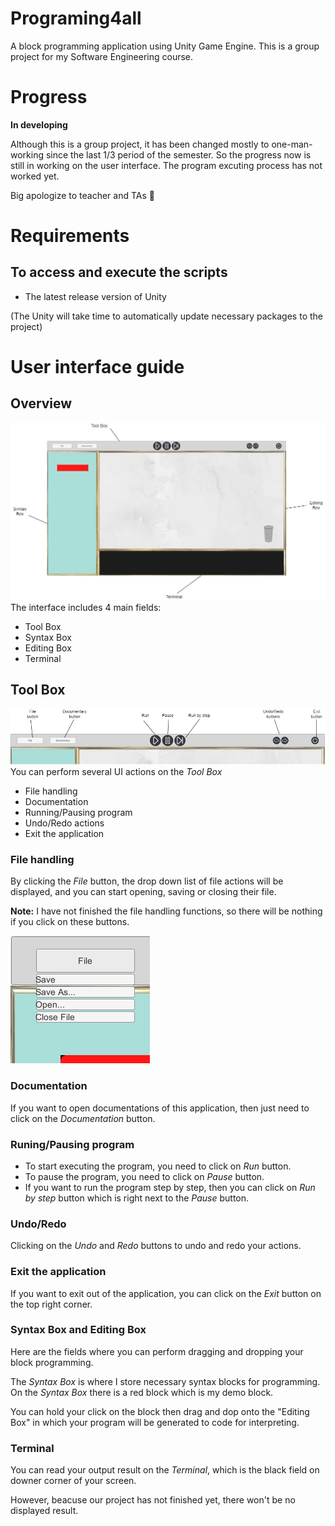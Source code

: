 # Programing4all
A block programming application using Unity Game Engine. This is a group project for my Software Engineering course.

# Progress
**In developing**

Although this is a group project, it has been changed mostly to one-man-working since the last 1/3 period of the semester. 
So the progress now is still in working on the user interface. The program excuting process has not worked yet.

Big apologize to teacher and TAs :bow:

# Requirements
## To access and execute the scripts
- The latest release version of Unity 

(The Unity will take time to automatically update necessary packages to the project)

# User interface guide
## Overview
![](/README_resources/UIScreen.jpg)
The interface includes 4 main fields:
- Tool Box
- Syntax Box
- Editing Box
- Terminal

## Tool Box 
![](/README_resources/ToolBoxImage.jpg)
You can perform several UI actions on the *Tool Box*
- File handling
- Documentation
- Running/Pausing program
- Undo/Redo actions
- Exit the application
### File handling
By clicking the *File* button, the drop down list of file actions will be displayed, and you can start opening, saving or closing their file.

**Note:** I have not finished the file handling functions, so there will be nothing if you click on these buttons.

![](/README_resources/1.png)

### Documentation
If you want to open documentations of this application, then just need to click on the *Documentation* button.

### Runing/Pausing program
- To start executing the program, you need to click on *Run* button.
- To pause the program, you need to click on *Pause* button.
- If you want to run the program step by step, then you can click on *Run by step* button which is right next to the *Pause* button.

### Undo/Redo
Clicking on the *Undo* and *Redo* buttons to undo and redo your actions.

### Exit the application
If you want to exit out of the application, you can click on the *Exit* button on the top right corner.

### Syntax Box and Editing Box
Here are the fields where you can perform dragging and dropping your block programming.

The *Syntax Box* is where I store necessary syntax blocks for programming.
On the *Syntax Box* there is a red block which is my demo block.

You can hold your click on the block then drag and dop onto the "Editing Box" in which your program will be generated to code for interpreting.

### Terminal
You can read your output result on the *Terminal*, which is the black field on downer corner of your screen.

However, beacuse our project has not finished yet, there won't be no displayed result. 
